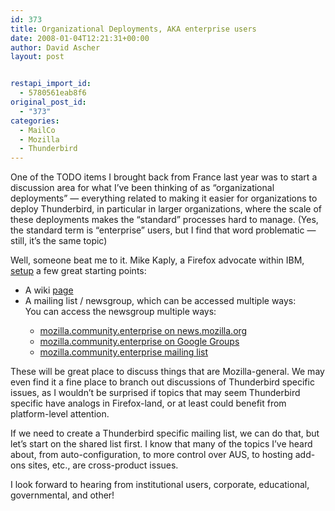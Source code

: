 ```yaml
---
id: 373
title: Organizational Deployments, AKA enterprise users
date: 2008-01-04T12:21:31+00:00
author: David Ascher
layout: post


restapi_import_id:
  - 5780561eab8f6
original_post_id:
  - "373"
categories:
  - MailCo
  - Mozilla
  - Thunderbird
---
```

One of the TODO items I brought back from France last year was to start a discussion area for what I&#8217;ve been thinking of as &#8220;organizational deployments&#8221; &#8212; everything related to making it easier for organizations to deploy Thunderbird, in particular in larger organizations, where the scale of these deployments makes the &#8220;standard&#8221; processes hard to manage. (Yes, the standard term is &#8220;enterprise&#8221; users, but I find that word problematic &#8212; still, it&#8217;s the same topic)

Well, someone beat me to it. Mike Kaply, a Firefox advocate within IBM, [setup](http://www.kaply.com/weblog/2008/01/03/firefox-enterprise-newsgroup/) a few great starting points:

  * A wiki [page](http://wiki.mozilla.org/Enterprise)
  * A mailing list / newsgroup, which can be accessed multiple ways:  
    You can access the newsgroup multiple ways:</p> 
      * [mozilla.community.enterprise on news.mozilla.org](news://news.mozilla.org/mozilla.community.enterprise)
      * [mozilla.community.enterprise on Google Groups](http://groups.google.com/group/mozilla.community.enterprise)
      * [mozilla.community.enterprise mailing list](https://lists.mozilla.org/listinfo/community-enterprise)

These will be great place to discuss things that are Mozilla-general. We may even find it a fine place to branch out discussions of Thunderbird specific issues, as I wouldn&#8217;t be surprised if topics that may seem Thunderbird specific have analogs in Firefox-land, or at least could benefit from platform-level attention.

If we need to create a Thunderbird specific mailing list, we can do that, but let&#8217;s start on the shared list first. I know that many of the topics I&#8217;ve heard about, from auto-configuration, to more control over AUS, to hosting add-ons sites, etc., are cross-product issues.

I look forward to hearing from institutional users, corporate, educational, governmental, and other!